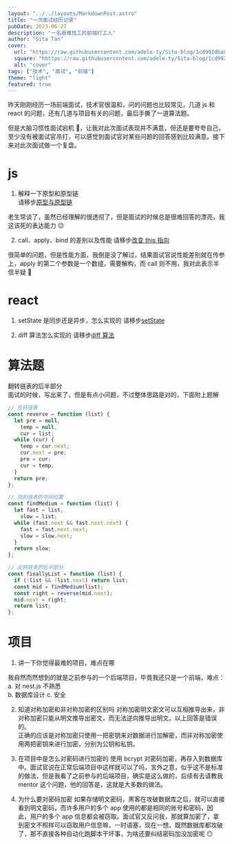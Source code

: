 ```yaml
---
layout: "../../layouts/MarkdownPost.astro"
title: "一次面试经历记录"
pubDate: 2023-06-27
description: "一名艰难找工的前端打工人"
author: "Sita Tan"
cover:
  url: "https://raw.githubusercontent.com/adele-ty/Sita-blog/1cd992dba010be5871e992fe7cb946cfe5d704a3/src/images/interview/JavaScript-logo.png"
  square: "hhttps://raw.githubusercontent.com/adele-ty/Sita-blog/1cd992dba010be5871e992fe7cb946cfe5d704a3/src/images/interview/JavaScript-logo.png"
  alt: "cover"
tags: ["技术", "面试", "前端"]
theme: "light"
featured: true
---
```


昨天刚刚经历一场前端面试，技术官很温和，问的问题也比较常见，几道 js 和 react 的问题，还有几道与项目有关的问题，最后手撕了一道算法题。

但是大脑习惯性面试宕机 🤪，让我对此次面试表现并不满意，但还是要夸夸自己，至少没有被面试官吊打，可以感觉到面试官对某些问题的回答感到比较满意。接下来对此次面试做一个复盘。

# js

1. 解释一下原型和原型链  
   请移步[原型与原型链](https://github.com/adele-ty/JavaScript/blob/main/%E5%8E%9F%E5%9E%8B%E5%92%8C%E5%8E%9F%E5%9E%8B%E9%93%BE.md)

老生常谈了，虽然已经理解的很透彻了，但是面试的时候总是很难回答的漂亮，我这该死的表达能力 😐

2. call、apply、bind 的差别以及性能
   请移步[改变 this 指向](https://github.com/adele-ty/JavaScript/blob/main/this.md)

很简单的问题，但是性能方面，我倒是没了解过，结果面试官说性能差别就在传参上，apply 的第二个参数是一个数组，需要解构，而 call 则不用，我对此表示半信半疑 🤔

# react

1. setState 是同步还是异步，怎么实现的
   请移步[setState](https://github.com/adele-ty/React.js/blob/main/useState.md)

2. diff 算法怎么实现的
   请移步[diff 算法](https://github.com/adele-ty/React.js/blob/main/virtual-dom%E5%92%8Cdiff%E7%AE%97%E6%B3%95.md)

# 算法题

翻转链表的后半部分  
面试的时候，写出来了，但是有点小问题，不过整体思路是对的，下面附上题解

```js
// 反转链表
const reverse = function (list) {
  let pre = null,
    temp = null,
    cur = list;
  while (cur) {
    temp = cur.next;
    cur.next = pre;
    pre = cur;
    cur = temp;
  }
  return pre;
};

// 找到链表的中间位置
const findMedium = function (list) {
  let fast = list,
    slow = list;
  while (fast.next && fast.next.next) {
    fast = fast.next.next;
    slow = slow.next;
  }
  return slow;
};

// 反转链表的后半部分
const finallyList = function (list) {
  if (!list && !list.next) return list;
  const mid = findMedium(list);
  const right = reverse(mid.next);
  mid.next = right;
  return list;
};
```

# 项目

1. 讲一下你觉得最难的项目，难点在哪

我自然而然想到的就是之前参与的一个后端项目，毕竟我还只是一个前端，难点：  
a. 对 nest.js 不熟悉  
b. 数据库设计
c. 安全

2. 知道对称加密和非对称加密的区别吗
   对称加密明文密文可以互相推导出来，非对称加密只能从明文推导出密文，而无法逆向推导出明文。以上回答是错误的。  
   正确的应该是对称加密只使用一把密钥来对数据进行加解密，而非对称加密使用两把密钥来进行加密，分别为公钥和私钥。

3. 在项目中是怎么对密码进行加密的
   使用 bcrypt 对密码加密，再存入到数据库中。面试官说在正常后端项目中这样就可以了吗，言外之意，似乎这不是标准的做法，但是我看了之前参与的后端项目，确实是这么做的，后续有去请教我 mentor 这个问题，他的回答是，这就是大多数的做法。

4. 为什么要对密码加密
   如果存储明文密码，黑客在攻破数据库之后，就可以直接看到明文密码，而许多用户的多个 app 使用的都是相同的账号和密码，因此，用户的多个 app 信息都会被窃取。面试官又反问我，那就算加密了，拿到密文不照样可以窃取用户信息嘛，一时语塞，现在一想，既然数据库都攻破了，那不直接各种自动化跑脚本干坏事，为啥还要纠结密码加没加密呢 😶
